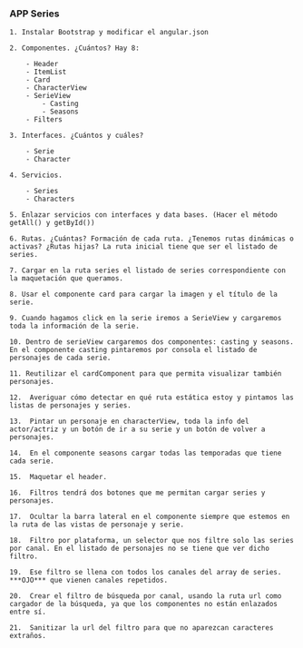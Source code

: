### APP Series

    1. Instalar Bootstrap y modificar el angular.json
   
    2. Componentes. ¿Cuántos? Hay 8:

        - Header
        - ItemList
        - Card
        - CharacterView
        - SerieView
            - Casting
            - Seasons
        - Filters
  
    3. Interfaces. ¿Cuántos y cuáles?

        - Serie
        - Character

    4. Servicios.

        - Series
        - Characters

    5. Enlazar servicios con interfaces y data bases. (Hacer el método getAll() y getById())
   
    6. Rutas. ¿Cuántas? Formación de cada ruta. ¿Tenemos rutas dinámicas o activas? ¿Rutas hijas? La ruta inicial tiene que ser el listado de series.

    7. Cargar en la ruta series el listado de series correspondiente con la maquetación que queramos.
   
    8. Usar el componente card para cargar la imagen y el título de la serie.
   
    9. Cuando hagamos click en la serie iremos a SerieView y cargaremos toda la información de la serie.
   
    10. Dentro de serieView cargaremos dos componentes: casting y seasons. En el componente casting pintaremos por consola el listado de personajes de cada serie.
   
    11. Reutilizar el cardComponent para que permita visualizar también personajes.
   
    12.  Averiguar cómo detectar en qué ruta estática estoy y pintamos las listas de personajes y series.
   
    13.  Pintar un personaje en characterView, toda la info del actor/actriz y un botón de ir a su serie y un botón de volver a personajes.
   
    14.  En el componente seasons cargar todas las temporadas que tiene cada serie.
   
    15.  Maquetar el header.
   
    16.  Filtros tendrá dos botones que me permitan cargar series y personajes.
   
    17.  Ocultar la barra lateral en el componente siempre que estemos en la ruta de las vistas de personaje y serie.
     
    18.  Filtro por plataforma, un selector que nos filtre solo las series por canal. En el listado de personajes no se tiene que ver dicho filtro.
   
    19.  Ese filtro se llena con todos los canales del array de series. ***OJO*** que vienen canales repetidos.
   
    20.  Crear el filtro de búsqueda por canal, usando la ruta url como cargador de la búsqueda, ya que los componentes no están enlazados entre sí.
   
    21.  Sanitizar la url del filtro para que no aparezcan caracteres extraños.